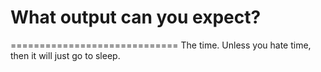 # What output can you expect?
=============================
The time. Unless you hate time, then it will just go to sleep.
